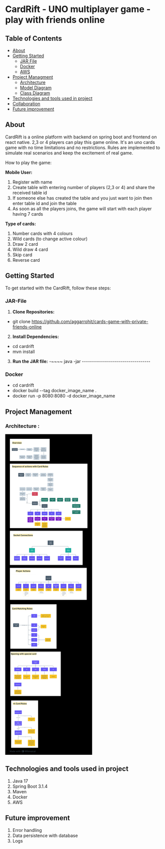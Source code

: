 # CardRift - UNO multiplayer game - play with friends online

## Table of Contents

- [About](#About)
- [Getting Started](#Getting-Started)
   - [JAR File](#JAR-File)
   - [Docker](#Docker)
   - [AWS](#Hosted-in-AWS)
- [Project Managment](#implementation-and-design)
   - [Architecture](#Architecture)
   - [Model Diagram](#model-diagram)
   - [Class Diagram](#class-diagram)
- [Technologies and tools used in project](#Technologies-and-tools-used-in-project)
- [Collaboration](#collaboration)
- [Future improvement](#future-improvement)


## About
CardRift is a online platform with backend on spring boot and frontend on react native.
2,3 or 4 players can play this game online.
It's an uno cards game with no time limitations and no restrictions.
Rules are implemented to simulate real scenarios and keep the excitement of real game.

How to play the game:

**Mobile User:**
1. Register with name 
2. Create table with entering number of players (2,3 or 4) and share the received table id
3. If someone else has created the table and you just want to join then enter table id and join the table
4. As soon as all the players joins, the game will start with each player having 7 cards

**Type of cards:**
1. Number cards with 4 colours
2. Wild cards (to change active colour)
3. Draw 2 card
4. Wild draw 4 card
5. Skip card
6. Reverse card


## Getting Started

To get started with the CardRift, follow these steps:
### JAR-File 
1. **Clone Repositories:**
- git clone https://github.com/aggarrohit/cards-game-with-private-friends-online
2. **Install Dependencies:**
- cd cardrift
- mvn install
3. **Run the JAR file:**
-~~~~ java -jar ----------------------------------
### Docker
- cd cardrift
- docker build --tag docker_image_name .
- docker run -p 8080:8080 -d docker_image_name


## Project Management

### Architecture :
![Planning.png](project_management%2Fplanning.png)



## Technologies and tools used in project
1. Java 17 
2. Spring Boot 3.1.4
3. Maven
4. Docker 
5. AWS 


## Future improvement
1. Error handling
2. Data persistence with database
3. Logs
